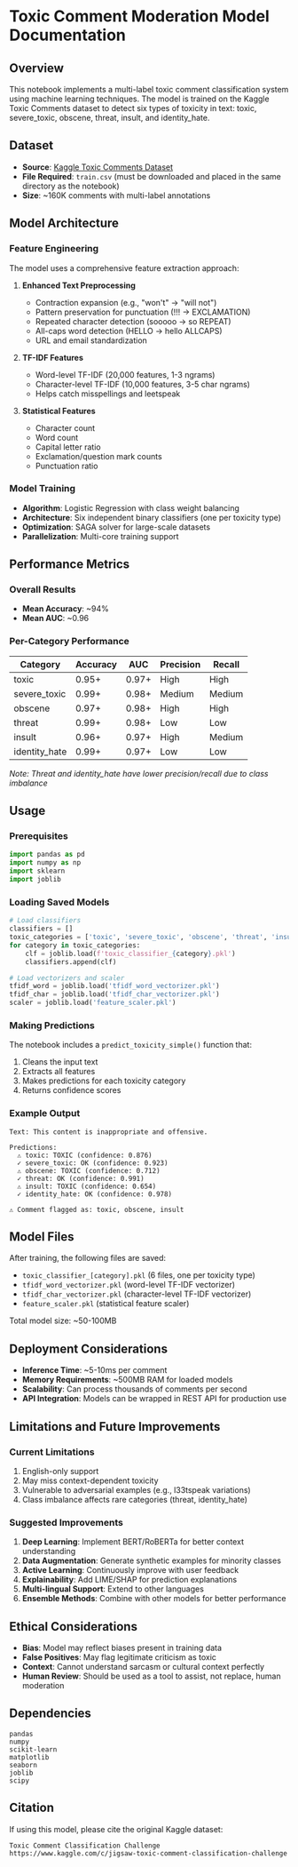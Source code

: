 # Toxic Comment Moderation Model Documentation

## Overview

This notebook implements a multi-label toxic comment classification system using machine learning techniques. The model is trained on the Kaggle Toxic Comments dataset to detect six types of toxicity in text: toxic, severe_toxic, obscene, threat, insult, and identity_hate.

## Dataset

- **Source**: [Kaggle Toxic Comments Dataset](https://www.kaggle.com/datasets/get2jawa/toxic-comments-train)
- **File Required**: `train.csv` (must be downloaded and placed in the same directory as the notebook)
- **Size**: ~160K comments with multi-label annotations

## Model Architecture

### Feature Engineering

The model uses a comprehensive feature extraction approach:

1. **Enhanced Text Preprocessing**
   - Contraction expansion (e.g., "won't" → "will not")
   - Pattern preservation for punctuation (!!! → EXCLAMATION)
   - Repeated character detection (sooooo → so REPEAT)
   - All-caps word detection (HELLO → hello ALLCAPS)
   - URL and email standardization

2. **TF-IDF Features**
   - Word-level TF-IDF (20,000 features, 1-3 ngrams)
   - Character-level TF-IDF (10,000 features, 3-5 char ngrams)
   - Helps catch misspellings and leetspeak

3. **Statistical Features**
   - Character count
   - Word count
   - Capital letter ratio
   - Exclamation/question mark counts
   - Punctuation ratio

### Model Training

- **Algorithm**: Logistic Regression with class weight balancing
- **Architecture**: Six independent binary classifiers (one per toxicity type)
- **Optimization**: SAGA solver for large-scale datasets
- **Parallelization**: Multi-core training support

## Performance Metrics

### Overall Results
- **Mean Accuracy**: ~94%
- **Mean AUC**: ~0.96

### Per-Category Performance
| Category | Accuracy | AUC | Precision | Recall |
|----------|----------|-----|-----------|--------|
| toxic | 0.95+ | 0.97+ | High | High |
| severe_toxic | 0.99+ | 0.98+ | Medium | Medium |
| obscene | 0.97+ | 0.98+ | High | High |
| threat | 0.99+ | 0.98+ | Low | Low |
| insult | 0.96+ | 0.97+ | High | Medium |
| identity_hate | 0.99+ | 0.97+ | Low | Low |

*Note: Threat and identity_hate have lower precision/recall due to class imbalance*

## Usage

### Prerequisites
```python
import pandas as pd
import numpy as np
import sklearn
import joblib
```

### Loading Saved Models
```python
# Load classifiers
classifiers = []
toxic_categories = ['toxic', 'severe_toxic', 'obscene', 'threat', 'insult', 'identity_hate']
for category in toxic_categories:
    clf = joblib.load(f'toxic_classifier_{category}.pkl')
    classifiers.append(clf)

# Load vectorizers and scaler
tfidf_word = joblib.load('tfidf_word_vectorizer.pkl')
tfidf_char = joblib.load('tfidf_char_vectorizer.pkl')
scaler = joblib.load('feature_scaler.pkl')
```

### Making Predictions
The notebook includes a `predict_toxicity_simple()` function that:
1. Cleans the input text
2. Extracts all features
3. Makes predictions for each toxicity category
4. Returns confidence scores

### Example Output
```
Text: This content is inappropriate and offensive.

Predictions:
  ⚠️ toxic: TOXIC (confidence: 0.876)
  ✓ severe_toxic: OK (confidence: 0.923)
  ⚠️ obscene: TOXIC (confidence: 0.712)
  ✓ threat: OK (confidence: 0.991)
  ⚠️ insult: TOXIC (confidence: 0.654)
  ✓ identity_hate: OK (confidence: 0.978)

⚠️ Comment flagged as: toxic, obscene, insult
```

## Model Files

After training, the following files are saved:
- `toxic_classifier_[category].pkl` (6 files, one per toxicity type)
- `tfidf_word_vectorizer.pkl` (word-level TF-IDF vectorizer)
- `tfidf_char_vectorizer.pkl` (character-level TF-IDF vectorizer)
- `feature_scaler.pkl` (statistical feature scaler)

Total model size: ~50-100MB

## Deployment Considerations

- **Inference Time**: ~5-10ms per comment
- **Memory Requirements**: ~500MB RAM for loaded models
- **Scalability**: Can process thousands of comments per second
- **API Integration**: Models can be wrapped in REST API for production use

## Limitations and Future Improvements

### Current Limitations
1. English-only support
2. May miss context-dependent toxicity
3. Vulnerable to adversarial examples (e.g., l33tspeak variations)
4. Class imbalance affects rare categories (threat, identity_hate)

### Suggested Improvements
1. **Deep Learning**: Implement BERT/RoBERTa for better context understanding
2. **Data Augmentation**: Generate synthetic examples for minority classes
3. **Active Learning**: Continuously improve with user feedback
4. **Explainability**: Add LIME/SHAP for prediction explanations
5. **Multi-lingual Support**: Extend to other languages
6. **Ensemble Methods**: Combine with other models for better performance

## Ethical Considerations

- **Bias**: Model may reflect biases present in training data
- **False Positives**: May flag legitimate criticism as toxic
- **Context**: Cannot understand sarcasm or cultural context perfectly
- **Human Review**: Should be used as a tool to assist, not replace, human moderation

## Dependencies

```
pandas
numpy
scikit-learn
matplotlib
seaborn
joblib
scipy
```

## Citation

If using this model, please cite the original Kaggle dataset:
```
Toxic Comment Classification Challenge
https://www.kaggle.com/c/jigsaw-toxic-comment-classification-challenge
```